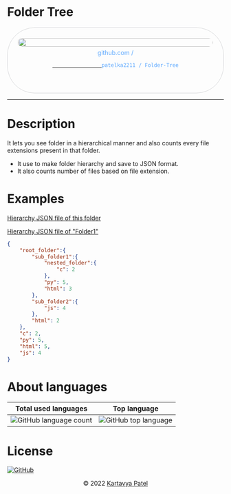 # Folder Tree
<div style="width: 100%;text-align: center;">
    <div title="patelka2211/Folder-Tree on GitHub" style="display: flex;flex-direction: column;align-items: center;justify-content: space-around; max-width: 100vw; margin: auto; padding: 0.6vh;border: 1px solid #b9bbbe99; border-radius: 1.6vh;">
        <img src="https://opengraph.githubassets.com/1fjljefe/patelka2211/Folder-Tree" alt="" style="width: 100%;height: 100%;border-radius: 1vh;">
        <div style="margin: 5px auto;color: #58a6ff;">
            github.com /
            <code>
            <a href="https://github.com/patelka2211/Folder-Tree" title="patelka2211/Folder-Tree on GitHub" target="blank_" style="cursor: pointer;">
                <a href="https://github.com/patelka2211" title="patelka2211 on GitHub" style="text-decoration: none;color: #58a6ff;" target="blank_">patelka2211</a> / <a href="https://github.com/patelka2211/Folder-Tree" title="patelka2211/Folder-Tree on GitHub" style="text-decoration: none;color: #58a6ff;" target="blank_">Folder-Tree</a>
            </a>
        </code>
        </div>
    </div>
</div>

---
# Description
It lets you see folder in a hierarchical manner and also counts every file extensions present in that folder.

- It use to make folder hierarchy and save to JSON format.
- It also counts number of files based on file extension.

# Examples

[Hierarchy JSON file of this folder](./_folder_hierarchy.json)

[Hierarchy JSON file of "Folder1"](./_Folder1_folder_hierarchy.json)

```json
{
    "root_folder":{
        "sub_folder1":{
            "nested_folder":{
                "c": 2
            },
            "py": 5,
            "html": 3
        },
        "sub_folder2":{
            "js": 4
        },
        "html": 2
    },
    "c": 2,
    "py": 5,
    "html": 5,
    "js": 4
}
```

# About languages

|Total used languages|Top language|
|:--:|:--:|
|![GitHub language count](https://img.shields.io/github/languages/count/patelka2211/Folder-Tree)|![GitHub top language](https://img.shields.io/github/languages/top/patelka2211/Folder-Tree)|

# License

[![GitHub](https://img.shields.io/github/license/patelka2211/Folder-Tree?color=%2359c7fa)](./LICENSE)

<p style="text-align: center;">&copy; 2022
<a href="https://github.com/patelka2211">Kartavya Patel</a>
</p>